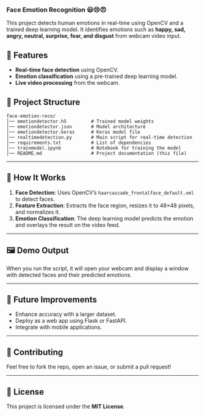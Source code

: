 ### **Face Emotion Recognition** 😃😢😠  

This project detects human emotions in real-time using OpenCV and a trained deep learning model. It identifies emotions such as **happy, sad, angry, neutral, surprise, fear, and disgust** from webcam video input.

## 🚀 **Features**
- **Real-time face detection** using OpenCV.
- **Emotion classification** using a pre-trained deep learning model.
- **Live video processing** from the webcam.


## 📂 **Project Structure**
```
face-emotion-reco/
│── emotiondetector.h5         # Trained model weights
│── emotiondetector.json       # Model architecture
│── emotiondetector.keras      # Keras model file
│── realtimedetection.py       # Main script for real-time detection
│── requirements.txt           # List of dependencies
│── trainmodel.ipynb           # Notebook for training the model
│── README.md                  # Project documentation (this file)
```

---

## 🎯 **How It Works**
1. **Face Detection**: Uses OpenCV’s `haarcascade_frontalface_default.xml` to detect faces.
2. **Feature Extraction**: Extracts the face region, resizes it to 48×48 pixels, and normalizes it.
3. **Emotion Classification**: The deep learning model predicts the emotion and overlays the result on the video feed.

---

## 🖼️ **Demo Output**
When you run the script, it will open your webcam and display a window with detected faces and their predicted emotions.

---

## 📝 **Future Improvements**
- Enhance accuracy with a larger dataset.
- Deploy as a web app using Flask or FastAPI.
- Integrate with mobile applications.

---

## 🤝 **Contributing**
Feel free to fork the repo, open an issue, or submit a pull request!

---

## 📜 **License**
This project is licensed under the **MIT License**.

